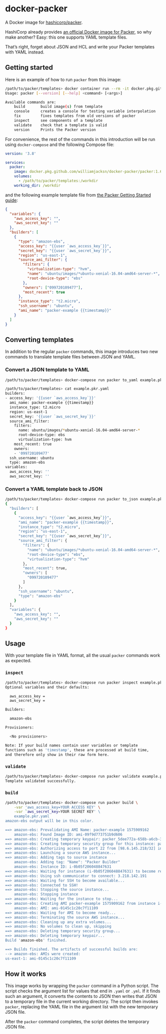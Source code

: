 # docker-packer

A Docker image for [hashicorp/packer][a].

[a]: https://github.com/hashicorp/packer

HashiCorp already provides [an official Docker image for Packer][b], so why make another? Easy: this one supports YAML
template files.

[b]: https://hub.docker.com/r/hashicorp/packer

That&#x02bc;s right, forget about JSON and HCL and write your Packer templates with YAML instead.

## Getting started

Here is an example of how to run `packer` from this image:

```sh
/path/to/packer/templates> docker container run --rm -it docker.pkg.github.com/williamjacksn/docker-packer/packer:1.6.5 --help
Usage: packer [--version] [--help] <command> [<args>]

Available commands are:
    build       build image(s) from template
    console     creates a console for testing variable interpolation
    fix         fixes templates from old versions of packer
    inspect     see components of a template
    validate    check that a template is valid
    version     Prints the Packer version
```

For convenience, the rest of the commands in this introduction will be run using `docker-compose` and the following
Compose file:

```yaml
version: '3.8'

services:
  packer:
    image: docker.pkg.github.com/williamjacksn/docker-packer/packer:1.6.5
    volumes:
      - /path/to/packer/templates:/workdir
    working_dir: /workdir
```

and the following example template file from [the Packer Getting Started guide][c]:

[c]: https://www.packer.io/intro/getting-started/build-image/#the-template

```json
{
  "variables": {
    "aws_access_key": "",
    "aws_secret_key": ""
  },
  "builders": [
    {
      "type": "amazon-ebs",
      "access_key": "{{user `aws_access_key`}}",
      "secret_key": "{{user `aws_secret_key`}}",
      "region": "us-east-1",
      "source_ami_filter": {
        "filters": {
          "virtualization-type": "hvm",
          "name": "ubuntu/images/*ubuntu-xenial-16.04-amd64-server-*",
          "root-device-type": "ebs"
        },
        "owners": ["099720109477"],
        "most_recent": true
      },
      "instance_type": "t2.micro",
      "ssh_username": "ubuntu",
      "ami_name": "packer-example {{timestamp}}"
    }
  ]
}
```

## Converting templates

In addition to the regular `packer` commands, this image introduces two new commands to translate template files between
JSON and YAML.

### Convert a JSON template to YAML

```sh
/path/to/packer/templates> docker-compose run packer to_yaml example.pkr.json > example.pkr.yaml

/path/to/packer/templates> cat example.pkr.yaml
builders:
- access_key: '{{user `aws_access_key`}}'
  ami_name: packer-example {{timestamp}}
  instance_type: t2.micro
  region: us-east-1
  secret_key: '{{user `aws_secret_key`}}'
  source_ami_filter:
    filters:
      name: ubuntu/images/*ubuntu-xenial-16.04-amd64-server-*
      root-device-type: ebs
      virtualization-type: hvm
    most_recent: true
    owners:
    - '099720109477'
  ssh_username: ubuntu
  type: amazon-ebs
variables:
  aws_access_key: ''
  aws_secret_key: ''
```

### Convert a YAML template back to JSON

```sh
/path/to/packer/templates> docker-compose run packer to_json example.pkr.yaml
{
  "builders": [
    {
      "access_key": "{{user `aws_access_key`}}",
      "ami_name": "packer-example {{timestamp}}",
      "instance_type": "t2.micro",
      "region": "us-east-1",
      "secret_key": "{{user `aws_secret_key`}}",
      "source_ami_filter": {
        "filters": {
          "name": "ubuntu/images/*ubuntu-xenial-16.04-amd64-server-*",
          "root-device-type": "ebs",
          "virtualization-type": "hvm"
        },
        "most_recent": true,
        "owners": [
          "099720109477"
        ]
      },
      "ssh_username": "ubuntu",
      "type": "amazon-ebs"
    }
  ],
  "variables": {
    "aws_access_key": "",
    "aws_secret_key": ""
  }
}
```

## Usage

With your template file in YAML format, all the usual `packer` commands work as expected.

### `inspect`

```sh
/path/to/packer/templates> docker-compose run packer inspect example.pkr.yaml
Optional variables and their defaults:

  aws_access_key =
  aws_secret_key =

Builders:

  amazon-ebs

Provisioners:

  <No provisioners>

Note: If your build names contain user variables or template
functions such as 'timestamp', these are processed at build time,
and therefore only show in their raw form here.
```

### `validate`

```sh
/path/to/packer/templates> docker-compose run packer validate example.pkr.yaml
Template validated successfully.
```

### `build`

```sh
/path/to/packer/templates> docker-compose run packer build \
    -var 'aws_access_key=YOUR ACCESS KEY' \
    -var `aws_secret_key=YOUR SECRET KEY' \
    example.pkr.yaml
amazon-ebs output will be in this color.

==> amazon-ebs: Prevalidating AMI Name: packer-example 1575909162
    amazon-ebs: Found Image ID: ami-09f9d773751b9d606
==> amazon-ebs: Creating temporary keypair: packer_5dee772a-658b-a6cb-3663-156e8b35516d
==> amazon-ebs: Creating temporary security group for this instance: packer_5dee772d-6d99-30c3-4e49-f74f7e048a5c
==> amazon-ebs: Authorizing access to port 22 from [98.6.145.218/32] in the temporary security groups...
==> amazon-ebs: Launching a source AWS instance...
==> amazon-ebs: Adding tags to source instance
    amazon-ebs: Adding tag: "Name": "Packer Builder"
    amazon-ebs: Instance ID: i-0b05f206048847631
==> amazon-ebs: Waiting for instance (i-0b05f206048847631) to become ready...
==> amazon-ebs: Using ssh communicator to connect: 3.218.142.191
==> amazon-ebs: Waiting for SSH to become available...
==> amazon-ebs: Connected to SSH!
==> amazon-ebs: Stopping the source instance...
    amazon-ebs: Stopping instance
==> amazon-ebs: Waiting for the instance to stop...
==> amazon-ebs: Creating AMI packer-example 1575909162 from instance i-0b05f206048847631
    amazon-ebs: AMI: ami-0145c1c20c7f11109
==> amazon-ebs: Waiting for AMI to become ready...
==> amazon-ebs: Terminating the source AWS instance...
==> amazon-ebs: Cleaning up any extra volumes...
==> amazon-ebs: No volumes to clean up, skipping
==> amazon-ebs: Deleting temporary security group...
==> amazon-ebs: Deleting temporary keypair...
Build 'amazon-ebs' finished.

==> Builds finished. The artifacts of successful builds are:
--> amazon-ebs: AMIs were created:
us-east-1: ami-0145c1c20c7f11109
```

## How it works

This image works by wrapping the `packer` command in a Python script. The script checks the argument list for values
that end in `.yaml` or `.yml`. If it finds such an argument, it converts the contents to JSON then writes that JSON to a
temporary file in the current working directory. The script then invokes `packer`, replacing the YAML file in the
argument list with the new temporary JSON file.

After the `packer` command completes, the script deletes the temporary JSON file.
